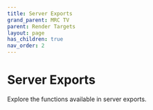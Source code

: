 ```yaml
---
title: Server Exports
grand_parent: MRC TV
parent: Render Targets
layout: page
has_children: true
nav_order: 2
---
```


# Server Exports

Explore the functions available in server exports.
